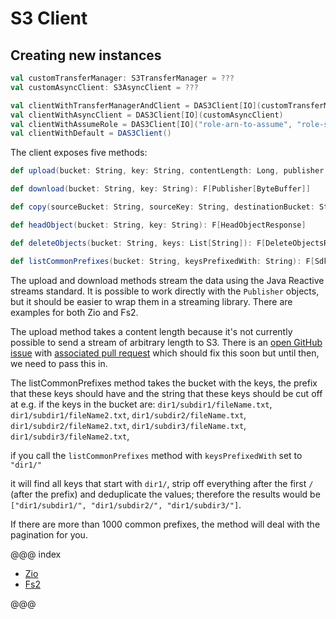 # S3 Client

## Creating new instances 

```scala
val customTransferManager: S3TransferManager = ???
val customAsyncClient: S3AsyncClient = ???

val clientWithTransferManagerAndClient = DAS3Client[IO](customTransferManager, customAsyncClient)
val clientWithAsyncClient = DAS3Client[IO](customAsyncClient)
val clientWithAssumeRole = DAS3Client[IO]("role-arn-to-assume", "role-session-name")
val clientWithDefault = DAS3Client()
```

The client exposes five methods:

```scala
def upload(bucket: String, key: String, contentLength: Long, publisher: Publisher[ByteBuffer]): F[CompletedUpload]

def download(bucket: String, key: String): F[Publisher[ByteBuffer]]

def copy(sourceBucket: String, sourceKey: String, destinationBucket: String, destinationKey: String ): F[CompletedCopy]

def headObject(bucket: String, key: String): F[HeadObjectResponse]

def deleteObjects(bucket: String, keys: List[String]): F[DeleteObjectsResponse]

def listCommonPrefixes(bucket: String, keysPrefixedWith: String): F[SdkPublisher[String]]
```

The upload and download methods stream the data using the Java Reactive streams standard. 
It is possible to work directly with the `Publisher` objects, but it should be easier to wrap them in a streaming library. 
There are examples for both Zio and Fs2.

The upload method takes a content length because it's not currently possible to send a stream of arbitrary length to S3.
There is an [open GitHub issue](https://github.com/aws/aws-sdk-java-v2/issues/139) with [associated pull request](https://github.com/awslabs/aws-c-s3/pull/285)
which should fix this soon but until then, we need to pass this in.


The listCommonPrefixes method takes the bucket with the keys, the prefix that these keys should have and the
string that these keys should be cut off at e.g. if the keys in the bucket are:
`dir1/subdir1/fileName.txt`, `dir1/subdir1/fileName2.txt`, `dir1/subdir2/fileName.txt`, `dir1/subdir2/fileName2.txt`,
`dir1/subdir3/fileName.txt`, `dir1/subdir3/fileName2.txt`,

if you call the `listCommonPrefixes` method with `keysPrefixedWith` set to `"dir1/"`

it will find all keys that start with `dir1/`, strip off everything after the first `/` (after the prefix) and
deduplicate the values; therefore the results would be `["dir1/subdir1/", "dir1/subdir2/", "dir1/subdir3/"]`.

If there are more than 1000 common prefixes, the method will deal with the pagination for you.

@@@ index

* [Zio](zio.md)
* [Fs2](fs2.md)

@@@
